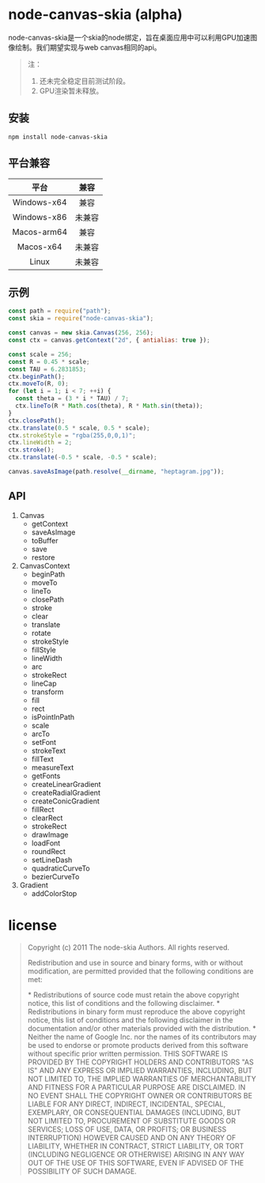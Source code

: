 # node-canvas-skia (alpha)

node-canvas-skia是一个skia的node绑定，旨在桌面应用中可以利用GPU加速图像绘制。我们期望实现与web canvas相同的api。

> 注：
>
> 1. 还未完全稳定目前测试阶段。
> 2. GPU渲染暂未释放。

## 安装

```shell
npm install node-canvas-skia
```

## 平台兼容

|    平台     |  兼容  |
| :---------: | :----: |
| Windows-x64 |  兼容  |
| Windows-x86 | 未兼容 |
| Macos-arm64 |  兼容  |
|  Macos-x64  | 未兼容 |
|    Linux    | 未兼容 |

## 示例

```js
const path = require("path");
const skia = require("node-canvas-skia");

const canvas = new skia.Canvas(256, 256);
const ctx = canvas.getContext("2d", { antialias: true });

const scale = 256;
const R = 0.45 * scale;
const TAU = 6.2831853;
ctx.beginPath();
ctx.moveTo(R, 0);
for (let i = 1; i < 7; ++i) {
  const theta = (3 * i * TAU) / 7;
  ctx.lineTo(R * Math.cos(theta), R * Math.sin(theta));
}
ctx.closePath();
ctx.translate(0.5 * scale, 0.5 * scale);
ctx.strokeStyle = "rgba(255,0,0,1)";
ctx.lineWidth = 2;
ctx.stroke();
ctx.translate(-0.5 * scale, -0.5 * scale);

canvas.saveAsImage(path.resolve(__dirname, "heptagram.jpg"));
```

## API

1. Canvas
   - getContext
   - saveAsImage
   - toBuffer
   - save
   - restore
2. CanvasContext
   - beginPath
   - moveTo
   - lineTo
   - closePath
   - stroke
   - clear
   - translate
   - rotate
   - strokeStyle
   - fillStyle
   - lineWidth
   - arc
   - strokeRect
   - lineCap
   - transform
   - fill
   - rect
   - isPointInPath
   - scale
   - arcTo
   - setFont
   - strokeText
   - fillText
   - measureText
   - getFonts
   - createLinearGradient
   - createRadialGradient
   - createConicGradient
   - fillRect
   - clearRect
   - strokeRect
   - drawImage
   - loadFont
   - roundRect
   - setLineDash
   - quadraticCurveTo
   - bezierCurveTo
3. Gradient
   - addColorStop

# license

> Copyright (c) 2011 The node-skia Authors. All rights reserved.
>
> Redistribution and use in source and binary forms, with or without
> modification, are permitted provided that the following conditions are
> met:
>
> \* Redistributions of source code must retain the above copyright
> notice, this list of conditions and the following disclaimer. \* Redistributions in binary form must reproduce the above
> copyright notice, this list of conditions and the following disclaimer
> in the documentation and/or other materials provided with the
> distribution. \* Neither the name of Google Inc. nor the names of its
> contributors may be used to endorse or promote products derived from
> this software without specific prior written permission.
> THIS SOFTWARE IS PROVIDED BY THE COPYRIGHT HOLDERS AND CONTRIBUTORS
> "AS IS" AND ANY EXPRESS OR IMPLIED WARRANTIES, INCLUDING, BUT NOT
> LIMITED TO, THE IMPLIED WARRANTIES OF MERCHANTABILITY AND FITNESS FOR
> A PARTICULAR PURPOSE ARE DISCLAIMED. IN NO EVENT SHALL THE COPYRIGHT
> OWNER OR CONTRIBUTORS BE LIABLE FOR ANY DIRECT, INDIRECT, INCIDENTAL,
> SPECIAL, EXEMPLARY, OR CONSEQUENTIAL DAMAGES (INCLUDING, BUT NOT
> LIMITED TO, PROCUREMENT OF SUBSTITUTE GOODS OR SERVICES; LOSS OF USE,
> DATA, OR PROFITS; OR BUSINESS INTERRUPTION) HOWEVER CAUSED AND ON ANY
> THEORY OF LIABILITY, WHETHER IN CONTRACT, STRICT LIABILITY, OR TORT
> (INCLUDING NEGLIGENCE OR OTHERWISE) ARISING IN ANY WAY OUT OF THE USE
> OF THIS SOFTWARE, EVEN IF ADVISED OF THE POSSIBILITY OF SUCH DAMAGE.
